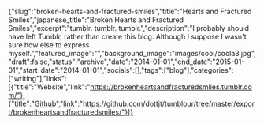 {"slug":"broken-hearts-and-fractured-smiles","title":"Hearts and Fractured Smiles","japanese_title":"Broken Hearts and Fractured Smiles","excerpt":"tumblr. tumblr. tumblr.","description":"I probably should have left Tumblr, rather than create this blog. Although I suppose I wasn't sure how else to express myself.","featured_image":"","background_image":"images/cool/coola3.jpg","draft":false,"status":"archive","date":"2014-01-01","end_date":"2015-01-01","start_date":"2014-01-01","socials":[],"tags":["blog"],"categories":["writing"],"links":[{"title":"Website","link":"https://brokenheartsandfracturedsmiles.tumblr.com/"},{"title":"Github","link":"https://github.com/dottjt/tumblour/tree/master/export/brokenheartsandfracturedsmiles/"}]}